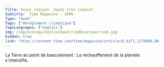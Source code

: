 ```yaml
---
Title: Soyez inquiet. Soyez très inquiet.
Subtitle:  Time Magazine - 2006
Type: "book"
Tags: ["déréglement climatique"]
TagsLanguages: ["anglais"]
img: /img/ecology/biblio/beworriedbeveryworried.jpg
hidden: true
link: "http://content.time.com/time/magazine/article/0,9171,1176980,00.html"
---
```


La Terre au point de basculement : Le réchauffement de la planète s'intensifie.